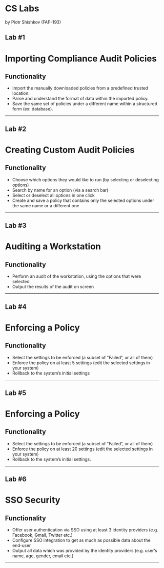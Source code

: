 CS Labs
=====
by Piotr Shishkov (FAF-193)

Lab #1
---------
# Importing Compliance Audit Policies #
## Functionality ##
* Import the manually downloaded policies from a predefined trusted location.
* Parse and understand the format of data within the imported policy.
* Save the same set of policies under a different name within a structured form (ex: database).
__________
Lab #2
----------
# Creating Custom Audit Policies #
## Functionality ##
* Choose which options they would like to run (by selecting or deselecting options)
* Search by name for an option (via a search bar)
* Select or deselect all options in one click
* Create and save a policy that contains only the selected options under the same name or a different one
__________
Lab #3
----------
# Auditing a Workstation #
## Functionality ##
* Perform an audit of the workstation, using the options that were selected
* Output the results of the audit on screen
__________
Lab #4
----------
# Enforcing a Policy #
## Functionality ##
* Select the settings to be enforced (a subset of ”Failed”, or all of them)
* Enforce the policy on at least 5 settings (edit the selected settings in your system)
* Rollback to the system’s initial settings
__________
Lab #5
----------
# Enforcing a Policy #
## Functionality ##
* Select the settings to be enforced (a subset of ”Failed”, or all of them)
* Enforce the policy on at least 20 settings (edit the selected settings in your system)
* Rollback to the system’s initial settings.
__________
Lab #6
----------
# SSO Security #
## Functionality ##
* Offer user authentication via SSO using at least 3 identity providers (e.g. Facebook, Gmail, Twitter etc.)
* Configure SSO integration to get as much as possible data about the end-user
* Output all data which was provided by the identity providers (e.g. user’s name, age, gender, email etc.)
__________


